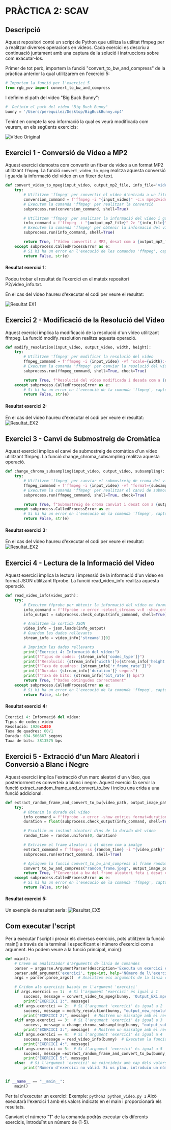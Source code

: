 # PRÀCTICA 2: SCAV


## Descripció

Aquest repositori conté un script de Python que utilitza la utilitat ffmpeg per a realitzar diverses operacions en vídeos. Cada exercici es descriu a continuació juntament amb una captura de la solució i instruccions sobre com exacutar-los.

Primer de tot però, importem la funció "convert_to_bw_and_compress" de la pràctica anterior la qual utilitzarem en l'exercici 5:
```python
# Importem la funció per l'exercici 5
from rgb_yuv import convert_to_bw_and_compress
```
I definim el path del video "Big Buck Bunny":
```python
#  Definim el path del video "Big Buck Bunny"
bunny = '/Users/perequilez/Desktop/BigBuckBunny.mp4'
```
Tenint en compte la sea informació la qual es veurà modificada com veurem, en els següents exercicis:

![Vídeo Original](Informació_vídeo_original.png)

## Exercici 1 - Conversió de Vídeo a MP2

Aquest exercici demostra com convertir un fitxer de vídeo a un format MP2 utilitzant `ffmpeg`. La funció `convert_video_to_mpeg` realitza aquesta conversió i guarda la informació del vídeo en un fitxer de text.

```python
def convert_video_to_mpeg(input_video, output_mp2_file, info_file='video_info.txt'):
    try:
        # Utilitzem 'ffmpeg' per convertir el vídeo d'entrada a un fitxer de vídeo MP2
        conversion_command = f'ffmpeg -i "{input_video}" -c:v mpeg2video -q:v 2 -an "{output_mp2_file}"'
        # Executem la comanda 'ffmpeg' per realitzar la conversió
        subprocess.run(conversion_command, shell=True)

        # Utilitzem 'ffmpeg' per analitzar la informació del vídeo i guardar-la en un fitxer de text
        info_command = f'ffmpeg -i "{output_mp2_file}" 2> "{info_file}"'
        # Executem la comanda 'ffmpeg' per obtenir la informació del vídeo
        subprocess.run(info_command, shell=True)

        return True, f"Vídeo convertit a MP2, desat com a {output_mp2_file} i informació desada com a {info_file}"
    except subprocess.CalledProcessError as e:
        # Si hi ha un error en l'execució de les comandes 'ffmpeg', capturem l'excepció i la retornem
        return False, str(e)
```
#### Resultat exercici 1:
Podeu trobar el resultat de l'exercici en el mateix repositori P2/video_info.txt.

En el cas del video haureu d'executar el codi per veure el resultat:

![Resultat EX1](Output_EX1.png)

## Exercici 2 - Modificació de la Resolució del Vídeo

Aquest exercici implica la modificació de la resolució d'un vídeo utilitzant ffmpeg. La funció modify_resolution realitza aquesta operació.
```python
def modify_resolution(input_video, output_video, width, height):
    try:
        # Utilitzem 'ffmpeg' per modificar la resolució del vídeo
        ffmpeg_command = f'ffmpeg -i {input_video} -vf "scale={width}:{height}" {output_video}'
        # Executem la comanda 'ffmpeg' per canviar la resolució del vídeo d'entrada i guardar-lo com a vídeo de sortida
        subprocess.run(ffmpeg_command, shell=True, check=True)

        return True, f"Resolució del vídeo modificada i desada com a {output_video}"
    except subprocess.CalledProcessError as e:
        # Si hi ha un error en l'execució de la comanda 'ffmpeg', capturem l'excepció i la retornem
        return False, str(e)
```
#### Resultat exercici 2:
En el cas del video haureu d'executar el codi per veure el resultat:
![Resultat_EX2](Output_EX2.png)

## Exercici 3 - Canvi de Submostreig de Cromàtica

Aquest exercici implica el canvi de submostreig de cromàtica d'un vídeo utilitzant ffmpeg. La funció change_chroma_subsampling realitza aquesta operació.

```python
def change_chroma_subsampling(input_video, output_video, subsampling):
    try:
        # Utilitzem 'ffmpeg' per canviar el submostreig de croma del vídeo d'entrada
        ffmpeg_command = f'ffmpeg -i {input_video} -vf "format={subsampling}" -c:a copy {output_video}'
        # Executem la comanda 'ffmpeg' per realitzar el canvi de submostreig de croma
        subprocess.run(ffmpeg_command, shell=True, check=True)

        return True, f"Submostreig de croma canviat i desat com a {output_video}"
    except subprocess.CalledProcessError as e:
        # Si hi ha un error en l'execució de la comanda 'ffmpeg', capturem l'excepció i la retornem
        return False, str(e)
```
#### Resultat exercici 3:
En el cas del video haureu d'executar el codi per veure el resultat:
![Resultat_EX2](Output_EX3.png)

## Exercici 4 - Lectura de la Informació del Vídeo

Aquest exercici implica la lectura i impressió de la informació d'un vídeo en format JSON utilitzant ffprobe. La funció read_video_info realitza aquesta operació.

```python
def read_video_info(video_path):
    try:
        # Executem ffprobe per obtenir la informació del vídeo en format JSON
        info_command = f'ffprobe -v error -select_streams v:0 -show_entries stream=codec_type,width,height,r_frame_rate,duration,bit_rate -of json "{video_path}"'
        info_output = subprocess.check_output(info_command, shell=True).decode('utf-8')

        # Analitzem la sortida JSON
        video_info = json.loads(info_output)
        # Guardem les dades rellevants
        stream_info = video_info['streams'][0]

        # Imprimim les dades rellevants
        print("Exercici 4: Informació del vídeo:")
        print(f"Tipus de codec: {stream_info['codec_type']}")
        print(f"Resolució: {stream_info['width']}x{stream_info['height']}")
        print(f"Taxa de quadres: {stream_info['r_frame_rate']}")
        print(f"Durada: {stream_info['duration']} segons")
        print(f"Taxa de bits: {stream_info['bit_rate']} bps")
        return True, f"Dades obtingudes correctament"
    except subprocess.CalledProcessError as e:
        # Si hi ha un error en l'execució de la comanda 'ffmpeg', capturem l'excepció i la retornem
        return False, str(e)
```
#### Resultat exercici 4:
```python
Exercici 4: Informació del vídeo:
Tipus de codec: video
Resolució: 1920x1080
Taxa de quadres: 60/1
Durada: 634.566667 segons
Taxa de bits: 3813575 bps
```
## Exercici 5 - Extracció d'un Marc Aleatori i Conversió a Blanc i Negre

Aquest exercici implica l'extracció d'un marc aleatori d'un vídeo, que posteriorment es converteix a blanc i negre. Aquest exercici fa servir la funció extract_random_frame_and_convert_to_bw i inclou una crida a una funció addicional.

```python
def extract_random_frame_and_convert_to_bw(video_path, output_image_path, quality=2):
    try:
        # Obtenim la durada del vídeo
        info_command = f'ffprobe -v error -show_entries format=duration -of default=noprint_wrappers=1:nokey=1 "{video_path}"'
        duration = float(subprocess.check_output(info_command, shell=True))

        # Escollim un instant aleatori dins de la durada del vídeo
        random_time = random.uniform(0, duration)

        # Extraiem el frame aleatori i el desem com a imatge
        extract_command = f'ffmpeg -ss {random_time} -i "{video_path}" -vframes 1 "{"random_frame.jpeg"}"'
        subprocess.run(extract_command, shell=True)

        # Apliquem la funció convert_to_bw_and_compress al frame random i el guardem
        convert_to_bw_and_compress("random_frame.jpeg", output_image_path, quality)
        return True, f"Conversió a bw del frame aleatori feta i desat com a {output_image_path}"
    except subprocess.CalledProcessError as e:
        # Si hi ha un error en l'execució de la comanda 'ffmpeg', capturem l'excepció i la retornem
        return False, str(e)
```
#### Resultat exercici 5:
Un exemple de resultat sería:
![Resultat_EX5](Output_EX5.jpeg)

## Com executar l'script

Per a executar l'script i provar els diversos exercicis, pots utilitzem la funció main() a través de la terminal i especificant el número d'exercici com a argument. Ho podem veure a la funció principal, main():

```python
def main():
    # Creem un analitzador d'arguments de línia de comandes
    parser = argparse.ArgumentParser(description='Executa un exercici específic')  # Creem un objecte d'analitzador d'arguments amb una descripció
    parser.add_argument('exercici', type=int, help='Número de l\'exercici (1-4)')  # Afegim un argument que espera un número d'exercici
    args = parser.parse_args()  # Analitzem els arguments de la línia de comandes

    # Cridem als exercicis basats en l'argument 'exercici'
    if args.exercici == 1:  # Si l'argument 'exercici' és igual a 1
        success, message = convert_video_to_mpeg(bunny, 'Output_EX1.mpeg', "video_info.txt")  # Executem la funció 'convert_video_to_mpeg' amb els arguments especificats
        print("EXERCICI 1:", message)
    elif args.exercici == 2:  # Si l'argument 'exercici' és igual a 2
        success, message = modify_resolution(bunny, "output_new_resolution_EX2.mp4", 640, 480)  # Executem la funció 'modify_resolution' amb els arguments especificats
        print("EXERCICI 2:", message)  # Mostrem un missatge amb el resultat de l'exercici 2
    elif args.exercici == 3:  # Si l'argument 'exercici' és igual a 3
        success, message = change_chroma_subsampling(bunny, "output_subsampling_EX3.mp4", "yuv420p")  # Executem la funció 'change_chroma_subsampling' amb els arguments especificats
        print("EXERCICI 3:", message)  # Mostrem un missatge amb el resultat de l'exercici 3
    elif args.exercici == 4:  # Si l'argument 'exercici' és igual a 4
        success, message = read_video_info(bunny)  # Executem la funció 'read_video_info' amb l'arxiu de vídeo especificat
        print("EXERCICI 4:", message)
    elif args.exercici == 5:  # Si l'argument 'exercici' és igual a 5
        success, message =extract_random_frame_and_convert_to_bw(bunny, 'random_frame_bw.jpeg', quality=2)  # Executem la funció 'extract_random_frame_and_convert_to_bw' amb els arguments especificats
        print("EXERCICI 5:", message)
    else:  # Si l'argument 'exercici' no coincideix amb cap dels valors anteriors
        print("Número d'exercici no vàlid. Si us plau, introduïu un número d'exercici entre 1 i 4.")  # Mostrem un missatge d'error


if __name__ == "__main__":
    main()
```

Per tal d'executar un exercici:
Exemple: `python3 python_video.py 1`
Això executarà l'exercici 1 amb els valors indicats en el main i proporcionarà els resultats. 

Canviant el número "1" de la comanda podràs executar els diferents exercicis, introduïnt un número de (1-5).


